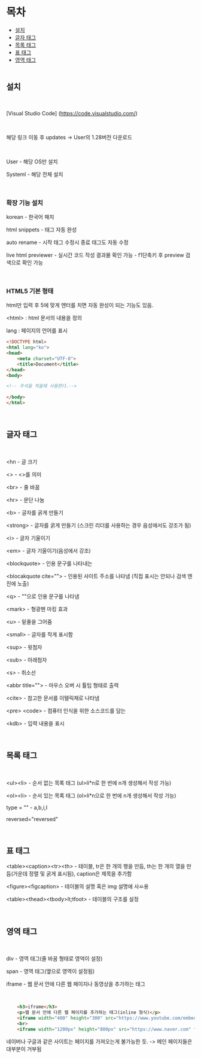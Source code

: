 목차
===============
* [설치](#설치) </br> 
* [글자 태그](#글자-태그) </br> 
* [목록 태그](#목록-태그) </br> 
* [표 태그](#표-태그) </br> 
* [영역 태그](#영역-태그) </br> </br> 

## 설치

</br> 

[Visual Studio Code] (https://code.visualstudio.com/)

</br> 

해당 링크 이동 후 updates -> User의 1.28버전 다운로드

</br> 

User - 해당 OS만 설치

Systeml - 해당 전체 설치

</br> 

### 확장 기능 설치

korean - 한국어 패치

html snippets - 태그 자동 완성

auto rename - 시작 태그 수정시 종료 태그도 자동 수정

live html previewer - 실시간 코드 작성 결과물 확인 가능 - f1단축키 후 preview 검색으로 확인 가능

</br> 

### HTML5 기본 형태

html만 입력 후 5에 맞게 엔터를 치면 자동 완성이 되는 기능도 있음.

&lt;html&gt; : html 문서의 내용을 정의

lang : 페이지의  언어를 표시

```html
<!DOCTYPE html>
<html lang="ko">
<head>
    <meta charset="UTF-8">
    <title>Document</title>
</head>
<body>

<!-- 주석을 적을때 사용한다.-->
    
</body>
</html>
```

</br> 

## 글자 태그

</br> 

&lt;hn - 글 크기

<> - <>를 의미

&lt;br&gt; - 줄 바꿈

&lt;hr&gt; - 문단 나눔

&lt;b&gt; - 글자를 굵게 만들기

&lt;strong&gt; - 글자를 굵게 만들기 (스크린 리더를 사용하는 경우 음성에서도 강조가 됨)

&lt;i&gt; - 글자 기울이기

&lt;em&gt; - 글자 기울이기(음성에서 강조)

&lt;blockquote&gt; - 인용 문구를 나타내는 

&lt;blocakquote cite=""&gt; - 인용된 사이트 주소를 나탸냄 (직접 표시는 안되나 검색 엔진에 노출)

&lt;q&gt; - ""으로 인용 문구를 나타냄

&lt;mark&gt; - 형광펜 마킹 효과

&lt;u&gt; - 밑줄을 그어줌

&lt;small&gt; - 글자를 작게 표시함

&lt;sup&gt; - 윗첨자

&lt;sub&gt; - 아래첨자

&lt;s&gt; - 취소선

&lt;abbr title=""&gt; - 마우스 오버 시 튤팁 형태로 출력

&lt;cite&gt; - 참고한 문서를 이텔릭채로 나타냄

&lt;pre&gt; &lt;code&gt; - 컴퓨터 인식을 위한 소스코드를 담는 

&lt;kdb&gt; -   입력 내용을 표시

</br> 

## 목록 태그

</br> 

&lt;ul&gt;&lt;li&gt; - 순서 없는 목록 태그 (ul>li*n로 한 번에 n개 생성해서 작성 가능)

&lt;ol&gt;&lt;li&gt; - 순서 있는 목록 태그 (ol>li*n으로 한 번에 n개 생성해서 작성 가능)

type = "" - a,b,i,I

reversed="reversed"

</br> 

## 표 태그

&lt;table&gt;&lt;caption&gt;&lt;tr&gt;&lt;th&gt; - 테이블, tr은 한 개의 행을 만듬, th는 한 개의 열을 만듬(가운데 정렬 및 굵게 표시됨), caption은 제목을 추가함

&lt;figure&gt;&lt;figcaption&gt; - 테이블의 설명 혹은 img 설명에 사ㅛ용

&lt;table&gt;&lt;thead&gt;&lt;tbody&gt;lt;tfoot&gt; - 테이블의 구조를 설정

</br> 

## 영역 태그

</br> 

div - 영역 태그(줄 바꿈 형태로 영억이 설정)

span - 영역 태그(옆으로 영역이 설정됨)

iframe - 웹 문서 안에 다른 웹 페이지나 동영상을 추가하는 태그

</br> 

```html
    <h3>iframe</h3>
    <p>웹 문서 안에 다른 웹 페이지를 추가하는 태그(inline 형식)</p>
    <iframe width="400" height="300" src="https://www.youtube.com/embed/yx7cCPUIe0c"></iframe>
    <br>
    <iframe width="1200px" height="800px" src="https://www.naver.com" frameborder="0"></iframe>
```

네이버나 구글과 같은 사이트는 페이지를 가져오는게 불가능한 듯. -> 메인 페이지들은 대부분이 거부됨

</br> 
